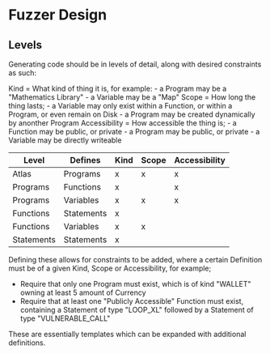 # Fuzzer Design

## Levels

Generating code should be in levels of detail, along with desired constraints as such:

Kind = What kind of thing it is, for example:
       - a Program may be a "Mathematics Library"
       - a Variable may be a "Map"
Scope = How long the thing lasts;
       - a Variable may only exist within a Function, or within a Program, or even remain on Disk
       - a Program may be created dynamically by anonther Program
Accessibility = How accessible the thing is;
       - a Function may be public, or private
       - a Program may be public, or private
       - a Variable may be directly writeable

| Level      | Defines    | Kind | Scope | Accessibility |
|------------|------------|------|-------|---------------|
| Atlas      | Programs   | x    | x     | x             |
| Programs   | Functions  | x    |       | x             |
| Programs   | Variables  | x    | x     | x             |
| Functions  | Statements | x    |       |               |
| Functions  | Variables  | x    | x     |               |
| Statements | Statements | x    |       |               |

Defining these allows for constraints to be added, where a certain Definition must be of a given Kind, Scope or Accessibility, for example;
- Require that only one Program must exist, which is of kind "WALLET" owning at least 5 amount of Currency
- Require that at least one "Publicly Accessible" Function must exist, containing a Statement of type "LOOP\_XL" followed by a Statement of type "VULNERABLE\_CALL"

These are essentially templates which can be expanded with additional definitions.
